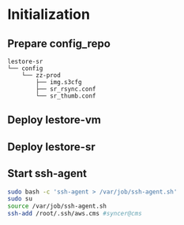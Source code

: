 # Initialization

## Prepare config_repo
```
lestore-sr
└── config
    └── zz-prod
        ├── img.s3cfg
        ├── sr_rsync.conf
        └── sr_thumb.conf
```

## Deploy lestore-vm

## Deploy lestore-sr

## Start ssh-agent

```bash
sudo bash -c 'ssh-agent > /var/job/ssh-agent.sh'
sudo su
source /var/job/ssh-agent.sh
ssh-add /root/.ssh/aws.cms #syncer@cms
```
